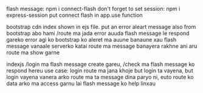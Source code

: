 flash message: npm i connect-flash
don't forget to set session: npm i express-session
put connect flash in  app.use function

bootstrap cdn index shown in ejs file. put an error aleart message also from bootstrap
abo hami /route ma jada error auuda flash message le respond gareko error agi ko bootstrap ko aleret ma auune banaune xau
    flash message vanaale serverko katai route ma message banayera rakhne ani aru route ma show garne

indexjs /login ma flash message create gareu, /check ma flash message ko respond hereu
use case: login route ma jana khoje but login ta vayena, but login vayena vanera arko route ma ta message dina paryo ni, euto route ko data arko ma access garnu lai flash message ko help linxau
